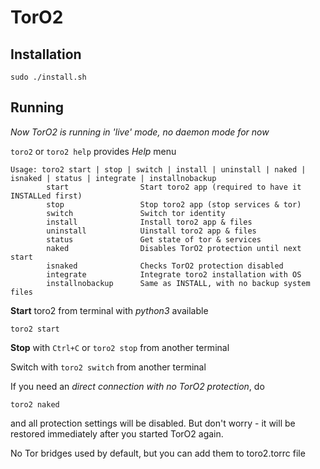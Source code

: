 # TorO2

## Installation
`sudo ./install.sh`


## Running
_Now TorO2 is running in 'live' mode, no daemon mode for now_

`toro2` or `toro2 help` provides _Help_ menu
```
Usage: toro2 start | stop | switch | install | uninstall | naked | isnaked | status | integrate | installnobackup
        start                Start toro2 app (required to have it INSTALLed first)
        stop                 Stop toro2 app (stop services & tor)
        switch               Switch tor identity
        install              Install toro2 app & files
        uninstall            Uinstall toro2 app & files
        status               Get state of tor & services
        naked                Disables TorO2 protection until next start
        isnaked              Checks TorO2 protection disabled
        integrate            Integrate toro2 installation with OS
        installnobackup      Same as INSTALL, with no backup system files
```

**Start** toro2 from terminal with _python3_ available

`toro2 start`

**Stop** with `Ctrl+C` or `toro2 stop` from another terminal

Switch with `toro2 switch` from another terminal

If you need an *direct connection with no TorO2 protection*, do

`toro2 naked`

and all protection settings will be disabled.
But don't worry - it will be restored immediately after you started TorO2 again.

No Tor bridges used by default, but you can add them to toro2.torrc file
